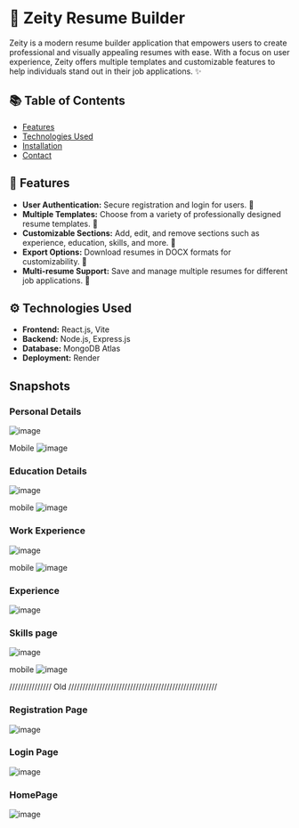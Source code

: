 # 🌟 Zeity Resume Builder

Zeity is a modern resume builder application that empowers users to create professional and visually appealing resumes with ease. With a focus on user experience, Zeity offers multiple templates and customizable features to help individuals stand out in their job applications. ✨

## 📚 Table of Contents

- [Features](#features)
- [Technologies Used](#technologies-used)
- [Installation](#installation)
- [Contact](#contact)

## 🚀 Features

- **User Authentication:** Secure registration and login for users. 🔐
- **Multiple Templates:** Choose from a variety of professionally designed resume templates. 🎨
- **Customizable Sections:** Add, edit, and remove sections such as experience, education, skills, and more. 📝
- **Export Options:** Download resumes in DOCX formats for customizability. 📄
- **Multi-resume Support:** Save and manage multiple resumes for different job applications. 📁

## ⚙️ Technologies Used

- **Frontend:** React.js, Vite
- **Backend:** Node.js, Express.js
- **Database:** MongoDB Atlas
- **Deployment:** Render

## Snapshots
### Personal Details 
![image](https://github.com/kendriyavid/ResumeBuilder/assets/32327145/9dcbe6b7-0819-4414-9802-55c0d04ac2ad)

Mobile
![image](https://github.com/kendriyavid/ResumeBuilder/assets/32327145/6a627ca7-60bd-4c5a-8b9e-666f17210907)

### Education Details
![image](https://github.com/kendriyavid/ResumeBuilder/assets/32327145/18d330d3-5ca5-4194-9619-9396f3a21c7e)

mobile
![image](https://github.com/kendriyavid/ResumeBuilder/assets/32327145/1bfc41b7-e464-4238-b16d-83eae0fdfa44)

### Work Experience
![image](https://github.com/kendriyavid/ResumeBuilder/assets/32327145/c19c6954-3340-4888-b42d-856213bd945c)

mobile
![image](https://github.com/kendriyavid/ResumeBuilder/assets/32327145/0a0e033d-8279-4814-82e5-39c1be544463)

### Experience
![image](https://github.com/kendriyavid/ResumeBuilder/assets/32327145/e65fb1fe-2d01-49b4-8086-814661d58493)

### Skills page
![image](https://github.com/kendriyavid/ResumeBuilder/assets/32327145/bf95dd55-f766-408c-952d-01e349530b4d)

mobile
![image](https://github.com/kendriyavid/ResumeBuilder/assets/32327145/2e2885cd-ba30-4bf3-aafc-5576c3c9108f)

/////////////// Old /////////////////////////////////////////////////////

### Registration Page
![image](https://github.com/kendriyavid/ResumeBuilder/assets/32327145/ad300e99-f8bf-47d8-89db-05d78adabe87)

### Login Page
![image](https://github.com/kendriyavid/ResumeBuilder/assets/32327145/8840b54a-2152-4109-b1f5-15d50a4535ea)

### HomePage
![image](https://github.com/kendriyavid/ResumeBuilder/assets/32327145/2a1879af-072a-4680-ab49-f1bdec508ef5)

